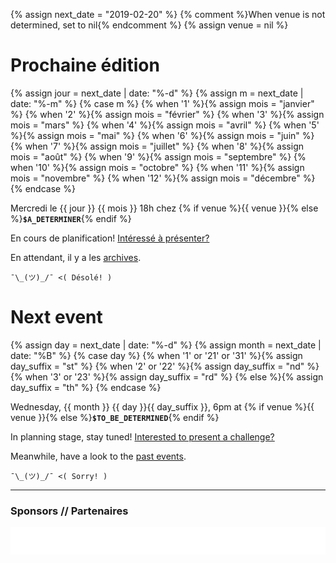 {% assign next_date = "2019-02-20" %}
{% comment %}When venue is not determined, set to nil{% endcomment %}
{% assign venue = nil %}

# Prochaine édition

{% assign jour = next_date | date: "%-d" %}
{% assign m = next_date | date: "%-m" %}
{% case m %}
  {% when '1' %}{% assign mois = "janvier" %}
  {% when '2' %}{% assign mois = "février" %}
  {% when '3' %}{% assign mois = "mars" %}
  {% when '4' %}{% assign mois = "avril" %}
  {% when '5' %}{% assign mois = "mai" %}
  {% when '6' %}{% assign mois = "juin" %}
  {% when '7' %}{% assign mois = "juillet" %}
  {% when '8' %}{% assign mois = "août" %}
  {% when '9' %}{% assign mois = "septembre" %}
  {% when '10' %}{% assign mois = "octobre" %}
  {% when '11' %}{% assign mois = "novembre" %}
  {% when '12' %}{% assign mois = "décembre" %}
{% endcase %}

Mercredi le {{ jour }} {{ mois }} 18h chez {% if venue %}{{ venue }}{% else %}**`$A_DETERMINER`**{% endif %}

En cours de planification! [Intéressé à présenter?](https://docs.google.com/forms/d/e/1FAIpQLScyp0WithS4NLBHxUeQr-RG1CNozr4ZyCInvJfWPpv_cv_CeQ/viewform)

En attendant, il y a les [archives](/archives.html).

`¯\_(ツ)_/¯ <( Désolé! )`

# Next event

{% assign day = next_date | date: "%-d"  %}
{% assign month = next_date | date: "%B" %}
{% case day %}
  {% when '1' or '21' or '31' %}{% assign day_suffix = "st" %}
  {% when '2' or '22' %}{% assign day_suffix = "nd" %}
  {% when '3' or '23' %}{% assign day_suffix = "rd" %}
  {% else %}{% assign day_suffix = "th" %}
{% endcase %}

Wednesday, {{ month }} {{ day }}{{ day_suffix }}, 6pm at {% if venue %}{{ venue }}{% else %}**`$TO_BE_DETERMINED`**{% endif %}

In planning stage, stay tuned! [Interested to present a challenge?](https://docs.google.com/forms/d/e/1FAIpQLScyp0WithS4NLBHxUeQr-RG1CNozr4ZyCInvJfWPpv_cv_CeQ/viewform)

Meanwhile, have a look to the [past events](/archives.html).


`¯\_(ツ)_/¯ <( Sorry! )`

<hr/>

### Sponsors // Partenaires

[![Brasserie Benelux](/images/benelux.png)](http://brasseriebenelux.com/)
